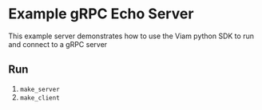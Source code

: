 # Example gRPC Echo Server

This example server demonstrates how to use the Viam python SDK to run and connect to a gRPC server

## Run

1. `make_server`
2. `make_client`
